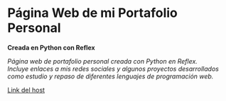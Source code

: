 # Página Web de mi Portafolio Personal
**Creada en Python con Reflex**

*Página web de portafolio personal creada con Python en Reflex.*  
*Incluye enlaces a mis redes sociales y algunos proyectos desarrollados como estudio y repaso de diferentes lenguajes de programación web.*

[Link del host](https://portafolio-yojan-eta.vercel.app/)
